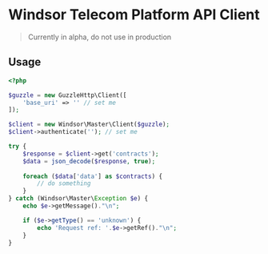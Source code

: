 # Windsor Telecom Platform API Client

> Currently in alpha, do not use in production

## Usage

```php
<?php

$guzzle = new GuzzleHttp\Client([
    'base_uri' => '' // set me
]);

$client = new Windsor\Master\Client($guzzle);
$client->authenticate(''); // set me

try {
    $response = $client->get('contracts');
    $data = json_decode($response, true);
    
    foreach ($data['data'] as $contracts) {
        // do something
    }
} catch (Windsor\Master\Exception $e) {
    echo $e->getMessage()."\n";

    if ($e->getType() == 'unknown') {
        echo 'Request ref: '.$e->getRef()."\n";
    }
}
```
